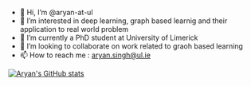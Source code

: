 - 👋 Hi, I’m @aryan-at-ul
- 👀 I’m interested in deep learning, graph based learnig and their application to real world problem
- 🌱 I’m currently a PhD student at University of Limerick
- 💞️ I’m looking to collaborate on work related to graoh based learning
- 📫 How to reach me : aryan.singh@ul.ie 

[![Aryan's GitHub stats](https://github-readme-stats.vercel.app/api?username=aryan-at-ul&show_icons=true&theme=highcontrast)](https://github.com/anuraghazra/github-readme-stats)


<!---
aryan-at-ul/aryan-at-ul is a ✨ special ✨ repository because its `README.md` (this file) appears on your GitHub profile.
You can click the Preview link to take a look at your changes.
--->
